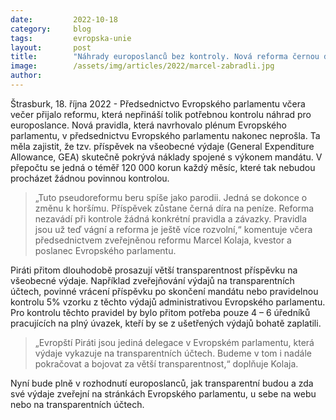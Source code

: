 ```yaml
---
date:         2022-10-18
category:     blog
tags:         evropska-unie
layout:       post
title:        "Náhrady europoslanců bez kontroly. Nová reforma černou díru na peníze nevyřeší, míní Kolaja"
image:        /assets/img/articles/2022/marcel-zabradli.jpg
author:       
---
```

Štrasburk, 18. října 2022 - Předsednictvo Evropského parlamentu včera večer přijalo reformu, která nepřináší tolik potřebnou kontrolu náhrad pro europoslance. Nová pravidla, která navrhovalo plénum Evropského parlamentu, v předsednictvu Evropského parlamentu nakonec neprošla. Ta měla zajistit, že tzv. příspěvek na všeobecné výdaje (General Expenditure Allowance, GEA) skutečně pokrývá náklady spojené s výkonem mandátu. V přepočtu se jedná o téměř 120 000 korun každý měsíc, které tak nebudou procházet žádnou povinnou kontrolou.

> „Tuto pseudoreformu beru spíše jako parodii. Jedná se dokonce o změnu k horšímu. Příspěvek zůstane černá díra na peníze. Reforma nezavádí při kontrole žádná konkrétní pravidla a závazky. Pravidla jsou už teď vágní a reforma je ještě více rozvolní,“ komentuje včera předsednictvem zveřejněnou reformu Marcel Kolaja, kvestor a poslanec Evropského parlamentu.

Piráti přitom dlouhodobě prosazují větší transparentnost příspěvku na všeobecné výdaje. Například zveřejňování výdajů na transparentních účtech, povinné vrácení příspěvku po skončení mandátu nebo pravidelnou kontrolu 5% vzorku z těchto výdajů administrativou Evropského parlamentu. Pro kontrolu těchto pravidel by bylo přitom potřeba pouze 4 – 6 úředníků pracujících na plný úvazek, kteří by se z ušetřených výdajů bohatě zaplatili.

> „Evropští Piráti jsou jediná delegace v Evropském parlamentu, která výdaje vykazuje na transparentních účtech. Budeme v tom i nadále pokračovat a bojovat za větší transparentnost,“ doplňuje Kolaja.

Nyní bude plně v rozhodnutí europoslanců, jak transparentní budou a zda své výdaje zveřejní na stránkách Evropského parlamentu, u sebe na webu nebo na transparentních účtech.
